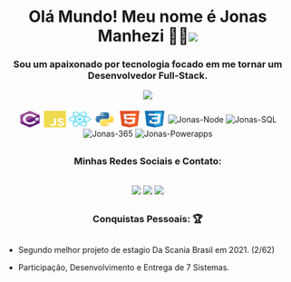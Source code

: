 <h1 align="center">Olá Mundo! Meu nome é Jonas Manhezi 👨‍💻<img src="https://raw.githubusercontent.com/MartinHeinz/MartinHeinz/master/wave.gif" width="30px"></h1>

<h3 align="center">Sou um apaixonado por tecnologia focado em me tornar um Desenvolvedor Full-Stack.</h3>

<div align="center">
<img height="180em" src="https://github-readme-stats.vercel.app/api?username=jonasmanhezi&show_icons=true&theme=dracula&include_all_commits=true&count_private=true"/>
</div>



<div style="display: inline_block" align = "center"><br>
<img align="center" alt="Jonas-C#" height="30" width="40" src="https://raw.githubusercontent.com/devicons/devicon/master/icons/csharp/csharp-original.svg">
<img align="center" alt="Jonas-Js" height="30" width="40" src="https://raw.githubusercontent.com/devicons/devicon/master/icons/javascript/javascript-plain.svg">
<img align="center" alt="Jonas-React" height="30" width="40" src="https://raw.githubusercontent.com/devicons/devicon/master/icons/react/react-original.svg">
<img align="center" alt="Jonas-Python" height="30" width="40" src="https://raw.githubusercontent.com/devicons/devicon/master/icons/python/python-original.svg">
<img align="center" alt="Jonas-HTML" height="30" width="40" src="https://raw.githubusercontent.com/devicons/devicon/master/icons/html5/html5-original.svg">
<img align="center" alt="Jonas-CSS" height="30" width="40" src="https://raw.githubusercontent.com/devicons/devicon/master/icons/css3/css3-original.svg">
<img align ="center" alt = "Jonas-Node" height "30" width "40" src="https://img.icons8.com/color/48/000000/nodejs.png"> 
<img align ="center" alt = "Jonas-SQL" height "20" width "30"  src="https://img.icons8.com/color/38/000000/microsoft-sql-server.png">
<img align ="center" alt = "Jonas-365" height "20" width "30"  src="https://img.icons8.com/color/38/000000/office-365.png">
<img align ="center" alt = "Jonas-Powerapps" height "20" width "30" src="https://img.icons8.com/fluency/38/000000/microsoft-power-apps-2020.png"/>
</div>



##

<h3 align="center">Minhas Redes Sociais e Contato:</h3>

<div style="display: inline_block" align = "center"><br>
<a href="https://www.linkedin.com/in/jonas-manhezi-7300aa197/" target="_blank"><img src="https://img.shields.io/badge/-LinkedIn-%230077B5?style=for-the-badge&logo=linkedin&logoColor=white" target="_blank"></a> 
<a href="https://instagram.com/jhowmanhezi" target="_blank"><img src="https://img.shields.io/badge/-Instagram-%23E4405F?style=for-the-badge&logo=instagram&logoColor=white" target="_blank"></a>
<a href="mailto:jonasmanhezi@gmail.com" target="_blank"><img src="https://img.shields.io/badge/Gmail-D14836?style=for-the-badge&logo=gmail&logoColor=white" target="_blank"></a>
</div>

##

<h3 align="center">Conquistas Pessoais: 🏆 </h3>

##

- Segundo melhor projeto de estagio Da Scania Brasil em 2021. (2/62)

- Participação, Desenvolvimento e Entrega de 7 Sistemas.






<!---
jonasmanhezi/jonasmanhezi is a ✨ special ✨ repository because its `README.md` (this file) appears on your GitHub profile.
You can click the Preview link to take a look at your changes.
--->
